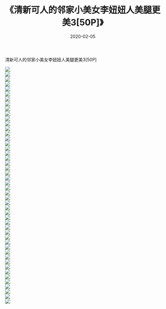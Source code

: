 ﻿---
layout: post
title:  《清新可人的邻家小美女李妞妞人美腿更美3[50P]》
date:   2020-02-05
img: http://img.660000.xyz/Sharelink/唯美/2020/清新可人的邻家小美女李妞妞人美腿更美3[50P]/000.jpg
categories: [美女, 清纯, 唯美]
---

清新可人的邻家小美女李妞妞人美腿更美3[50P]

  ![](http://img.660000.xyz/Sharelink/唯美/2020/清新可人的邻家小美女李妞妞人美腿更美3[50P]/001.jpg) <br> ![](http://img.660000.xyz/Sharelink/唯美/2020/清新可人的邻家小美女李妞妞人美腿更美3[50P]/002.jpg) <br> ![](http://img.660000.xyz/Sharelink/唯美/2020/清新可人的邻家小美女李妞妞人美腿更美3[50P]/003.jpg) <br> ![](http://img.660000.xyz/Sharelink/唯美/2020/清新可人的邻家小美女李妞妞人美腿更美3[50P]/004.jpg) <br> ![](http://img.660000.xyz/Sharelink/唯美/2020/清新可人的邻家小美女李妞妞人美腿更美3[50P]/005.jpg) <br> ![](http://img.660000.xyz/Sharelink/唯美/2020/清新可人的邻家小美女李妞妞人美腿更美3[50P]/006.jpg) <br> ![](http://img.660000.xyz/Sharelink/唯美/2020/清新可人的邻家小美女李妞妞人美腿更美3[50P]/007.jpg) <br> ![](http://img.660000.xyz/Sharelink/唯美/2020/清新可人的邻家小美女李妞妞人美腿更美3[50P]/008.jpg) <br> ![](http://img.660000.xyz/Sharelink/唯美/2020/清新可人的邻家小美女李妞妞人美腿更美3[50P]/009.jpg) <br> ![](http://img.660000.xyz/Sharelink/唯美/2020/清新可人的邻家小美女李妞妞人美腿更美3[50P]/010.jpg) <br> ![](http://img.660000.xyz/Sharelink/唯美/2020/清新可人的邻家小美女李妞妞人美腿更美3[50P]/011.jpg) <br> ![](http://img.660000.xyz/Sharelink/唯美/2020/清新可人的邻家小美女李妞妞人美腿更美3[50P]/012.jpg) <br> ![](http://img.660000.xyz/Sharelink/唯美/2020/清新可人的邻家小美女李妞妞人美腿更美3[50P]/013.jpg) <br> ![](http://img.660000.xyz/Sharelink/唯美/2020/清新可人的邻家小美女李妞妞人美腿更美3[50P]/014.jpg) <br> ![](http://img.660000.xyz/Sharelink/唯美/2020/清新可人的邻家小美女李妞妞人美腿更美3[50P]/015.jpg) <br> ![](http://img.660000.xyz/Sharelink/唯美/2020/清新可人的邻家小美女李妞妞人美腿更美3[50P]/016.jpg) <br> ![](http://img.660000.xyz/Sharelink/唯美/2020/清新可人的邻家小美女李妞妞人美腿更美3[50P]/017.jpg) <br> ![](http://img.660000.xyz/Sharelink/唯美/2020/清新可人的邻家小美女李妞妞人美腿更美3[50P]/018.jpg) <br> ![](http://img.660000.xyz/Sharelink/唯美/2020/清新可人的邻家小美女李妞妞人美腿更美3[50P]/019.jpg) <br> ![](http://img.660000.xyz/Sharelink/唯美/2020/清新可人的邻家小美女李妞妞人美腿更美3[50P]/020.jpg) <br> ![](http://img.660000.xyz/Sharelink/唯美/2020/清新可人的邻家小美女李妞妞人美腿更美3[50P]/021.jpg) <br> ![](http://img.660000.xyz/Sharelink/唯美/2020/清新可人的邻家小美女李妞妞人美腿更美3[50P]/022.jpg) <br> ![](http://img.660000.xyz/Sharelink/唯美/2020/清新可人的邻家小美女李妞妞人美腿更美3[50P]/023.jpg) <br> ![](http://img.660000.xyz/Sharelink/唯美/2020/清新可人的邻家小美女李妞妞人美腿更美3[50P]/024.jpg) <br> ![](http://img.660000.xyz/Sharelink/唯美/2020/清新可人的邻家小美女李妞妞人美腿更美3[50P]/025.jpg) <br> ![](http://img.660000.xyz/Sharelink/唯美/2020/清新可人的邻家小美女李妞妞人美腿更美3[50P]/026.jpg) <br> ![](http://img.660000.xyz/Sharelink/唯美/2020/清新可人的邻家小美女李妞妞人美腿更美3[50P]/027.jpg) <br> ![](http://img.660000.xyz/Sharelink/唯美/2020/清新可人的邻家小美女李妞妞人美腿更美3[50P]/028.jpg) <br> ![](http://img.660000.xyz/Sharelink/唯美/2020/清新可人的邻家小美女李妞妞人美腿更美3[50P]/029.jpg) <br> ![](http://img.660000.xyz/Sharelink/唯美/2020/清新可人的邻家小美女李妞妞人美腿更美3[50P]/030.jpg) <br> ![](http://img.660000.xyz/Sharelink/唯美/2020/清新可人的邻家小美女李妞妞人美腿更美3[50P]/031.jpg) <br> ![](http://img.660000.xyz/Sharelink/唯美/2020/清新可人的邻家小美女李妞妞人美腿更美3[50P]/032.jpg) <br> ![](http://img.660000.xyz/Sharelink/唯美/2020/清新可人的邻家小美女李妞妞人美腿更美3[50P]/033.jpg) <br> ![](http://img.660000.xyz/Sharelink/唯美/2020/清新可人的邻家小美女李妞妞人美腿更美3[50P]/034.jpg) <br> ![](http://img.660000.xyz/Sharelink/唯美/2020/清新可人的邻家小美女李妞妞人美腿更美3[50P]/035.jpg) <br> ![](http://img.660000.xyz/Sharelink/唯美/2020/清新可人的邻家小美女李妞妞人美腿更美3[50P]/036.jpg) <br> ![](http://img.660000.xyz/Sharelink/唯美/2020/清新可人的邻家小美女李妞妞人美腿更美3[50P]/037.jpg) <br> ![](http://img.660000.xyz/Sharelink/唯美/2020/清新可人的邻家小美女李妞妞人美腿更美3[50P]/038.jpg) <br> ![](http://img.660000.xyz/Sharelink/唯美/2020/清新可人的邻家小美女李妞妞人美腿更美3[50P]/039.jpg) <br> ![](http://img.660000.xyz/Sharelink/唯美/2020/清新可人的邻家小美女李妞妞人美腿更美3[50P]/040.jpg) <br> ![](http://img.660000.xyz/Sharelink/唯美/2020/清新可人的邻家小美女李妞妞人美腿更美3[50P]/041.jpg) <br> ![](http://img.660000.xyz/Sharelink/唯美/2020/清新可人的邻家小美女李妞妞人美腿更美3[50P]/042.jpg) <br> ![](http://img.660000.xyz/Sharelink/唯美/2020/清新可人的邻家小美女李妞妞人美腿更美3[50P]/043.jpg) <br> ![](http://img.660000.xyz/Sharelink/唯美/2020/清新可人的邻家小美女李妞妞人美腿更美3[50P]/044.jpg) <br> ![](http://img.660000.xyz/Sharelink/唯美/2020/清新可人的邻家小美女李妞妞人美腿更美3[50P]/045.jpg) <br> ![](http://img.660000.xyz/Sharelink/唯美/2020/清新可人的邻家小美女李妞妞人美腿更美3[50P]/046.jpg) <br> ![](http://img.660000.xyz/Sharelink/唯美/2020/清新可人的邻家小美女李妞妞人美腿更美3[50P]/047.jpg) <br> ![](http://img.660000.xyz/Sharelink/唯美/2020/清新可人的邻家小美女李妞妞人美腿更美3[50P]/048.jpg) <br>